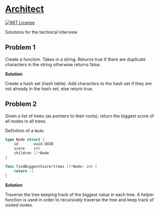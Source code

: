 # [Architect](https://www.architect.io)

[![MIT License](https://img.shields.io/badge/License-MIT-blue.svg)](https://github.com/nickolashkraus/architect/blob/master/LICENSE)

Solutions for the technical interview

## Problem 1

Create a function. Takes in a string. Returns true if there are duplicate
characters in the string otherwise returns false.

**Solution**

Create a hash set (hash table). Add characters to the hash set if they are not
already in the hash set, else return true.

## Problem 2

Given a list of trees (as pointers to their roots), return the biggest score of
all nodes in all trees.

Definition of a `Node`:

```go
type Node struct {
	id       uuid.UUID
	score    int
	children []*Node
}
```

```go
func findBiggestScore(trees []*Node) int {
	return -1
}
```

**Solution**

Traverse the tree keeping track of the biggest value in each tree. A helper
function is used in order to recursively traverse the tree and keep track of
visited nodes.
